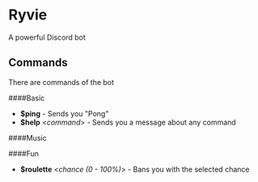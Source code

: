 # Ryvie
A powerful Discord bot

## Commands

There are commands of the bot

####Basic
* **$ping** - Sends you "Pong"
* **$help** <_command_> - Sends you a message about any command

####Music

####Fun
* **$roulette** <_chance (0 - 100%)_> - Bans you with the selected chance